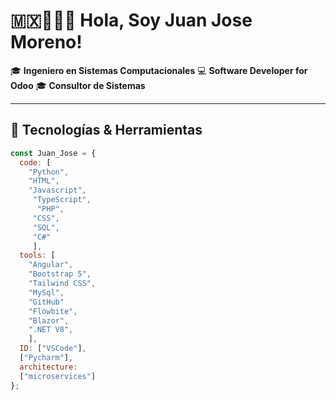 ﻿# 🇲🇽👨🏾‍💻 Hola, Soy Juan Jose Moreno!
🎓 **Ingeniero en Sistemas Computacionales**
💻 **Software Developer for Odoo**
🎓 **Consultor de Sistemas**  


---

## 🔧 Tecnologías & Herramientas

```javascript
const Juan_Jose = {
  code: [
    "Python",
    "HTML",
    "Javascript",
     "TypeScript", 
      "PHP",
     "CSS",
     "SQL",
     "C#"
     ],
  tools: [
    "Angular",
    "Bootstrap 5",
    "Tailwind CSS",
    "MySql",
    "GitHub"
    "Flowbite",
    "Blazor",
    ".NET V8",
    ],
  ID: ["VSCode"],
  ["Pycharm"],
  architecture:
  ["microservices"]
};
```
